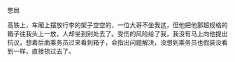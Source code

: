 





憋屈

高铁上，车厢上摆放行李的架子空空的，一位大哥不坐我这，但他把他那超规格的箱子往我头上一放，人却坐到别处去了。受伤的风险给了我，我没有马上向他提出抗议，想着后面乘务员过来看到箱子，会指出问题解决，没想到乘务员也假装没看到一样，直接掠过去了。